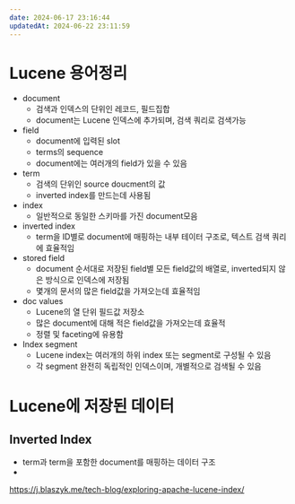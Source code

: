 ```yaml
---
date: 2024-06-17 23:16:44
updatedAt: 2024-06-22 23:11:59
---
```

# Lucene 용어정리
- document
	- 검색과 인덱스의 단위인 레코드, 필드집합
	- document는 Lucene 인덱스에 추가되며, 검색 쿼리로 검색가능
- field
	- document에 입력된 slot
	- terms의 sequence
	- document에는 여러개의 field가 있을 수 있음
- term
	- 검색의 단위인 source doucment의 값
	- inverted index를 만드는데 사용됨
- index
	- 일반적으로 동일한 스키마를 가진 document모음
- inverted index
	- term을 ID별로 document에 매핑하는 내부 테이터 구조로, 텍스트 검색 쿼리에 효율적임
- stored field
	- document 순서대로 저장된 field별 모든 field값의 배열로, inverted되지 않은 방식으로 인덱스에 저장됨
	- 몇개의 문서의 많은 field값을 가져오는데 효율적임
- doc values
	- Lucene의 열 단위 필드값 저장소
	- 많은 document에 대해 적은 field값을 가져오는데 효율적
	- 정렬 및 faceting에 유용함
- Index segment
	- Lucene index는 여러개의 하위 index 또는 segment로 구성될 수 있음
	- 각 segment 완전히 독립적인 인덱스이며, 개별적으로 검색될 수 있음

# Lucene에 저장된 데이터
## Inverted Index
- term과 term을 포함한 document를 매핑하는 데이터 구조
- 












https://j.blaszyk.me/tech-blog/exploring-apache-lucene-index/

